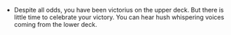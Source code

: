 - Despite all odds, you have been victorius on the upper deck. But there is little time to celebrate your victory. You can hear hush whispering voices coming from the lower deck.
